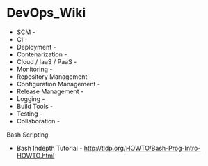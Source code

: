 # DevOps_Wiki

* SCM - 
* CI - 
* Deployment - 
* Contenarization - 
* Cloud / IaaS / PaaS - 
* Monitoring - 
* Repository Management - 
* Configuration Management - 
* Release Management - 
* Logging - 
* Build Tools -
* Testing - 
* Collaboration - 

Bash Scripting
- Bash Indepth Tutorial - http://tldp.org/HOWTO/Bash-Prog-Intro-HOWTO.html
